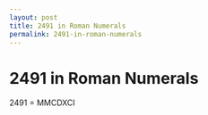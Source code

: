 ```yaml
---
layout: post
title: 2491 in Roman Numerals
permalink: 2491-in-roman-numerals
---
```


# 2491 in Roman Numerals

2491 = MMCDXCI
